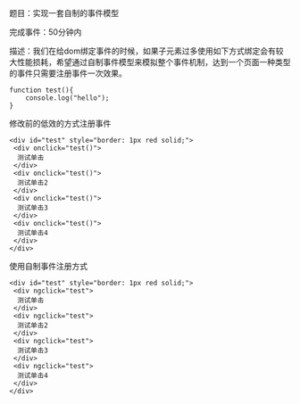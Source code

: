 题目：实现一套自制的事件模型

完成事件：50分钟内

描述：我们在给dom绑定事件的时候，如果子元素过多使用如下方式绑定会有较大性能损耗，希望通过自制事件模型来模拟整个事件机制，达到一个页面一种类型的事件只需要注册事件一次效果。

```
function test(){
    console.log("hello");
}
```

修改前的低效的方式注册事件

```
<div id="test" style="border: 1px red solid;">
 <div onclick="test()">
  测试单击
 </div>
 <div onclick="test()">
  测试单击2
 </div>
 <div onclick="test()">
  测试单击3
 </div>
 <div onclick="test()">
  测试单击4
 </div>
</div>
```

使用自制事件注册方式

```
<div id="test" style="border: 1px red solid;">
 <div ngclick="test">
  测试单击
 </div>
 <div ngclick="test">
  测试单击2
 </div>
 <div ngclick="test">
  测试单击3
 </div>
 <div ngclick="test">
  测试单击4
 </div>
</div>
```